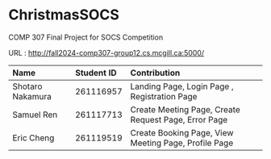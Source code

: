 # ChristmasSOCS
COMP 307 Final Project for SOCS Competition

URL : http://fall2024-comp307-group12.cs.mcgill.ca:5000/

| Name | Student ID | Contribution |
| :------------- | :------------- | :------------- |
| Shotaro Nakamura  | 261116957  | Landing Page, Login Page , Registration Page |
| Samuel Ren  | 261117713 | Create Meeting Page, Create Request Page, Error Page |
| Eric Cheng  | 261119519 | Create Booking Page, View Meeting Page, Profile Page |

